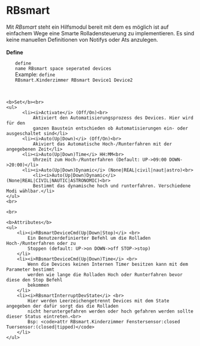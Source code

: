 # RBsmart
  Mit <i>RBsmart</i> steht ein Hilfsmodul bereit mit dem es möglich ist auf einfachem Wege 
	eine Smarte Rolladensteuerung zu implementieren. Es sind keine manuellen Definitionen von
	Notifys oder Ats anzulegen.
    <br><br>
    <a name="RBsmartdefine"></a>
    <b>Define</b>
    <ul>
        <code>define name RBsmart space seperated devices</code>
        <br>
        Example: <code>define RBsmart.Kinderzimmer RBsmart Device1 Device2</code>
        <br>
    </ul>
    <br>
    
    <b>Set</b><br>
	<ul>
		  <li><i>Activate</i> (Off/On)<br>
			  Aktiviert den Automatisierungsprozess des Devices. Hier wird für den 
			  ganzen Baustein entschieden ob Automatisierungen ein- oder ausgeschaltet sind</li>
		  <li><i>Auto(Up|Down)</i> (Off/On)<br>
			  Akiviert das Automatische Hoch-/Runterfahren mit der angegebenen Zeit</li>
		  <li><i>Auto(Up|Down)Time</i> HH:MM<br>
			  Uhrzeit zum Hoch-/Runterfahren (Default: UP->09:00 DOWN->20:00)</li>
		  <li><i>Auto(Up|Down)Dynamic</i> (None|REAL|civil|naut|astro)<br>
			  <li><i>Auto(Up|Down)Dynamic</i> (None|REAL|CIVIL|NAUTIC|ASTRONOMIC)<br>
			  Bestimmt das dynamische hoch und runterfahren. Verschiedene Modi wählbar.</li>
	</ul>
    <br>

    <br>
    
    <b>Attributes</b>
	<ul>
		<li><i>RBsmartDeviceCmd(Up|Down|Stop)</i> <br>
			Ein Benutzerdefinierter Befehl um die Rolladen Hoch-/Runterfahren oder zu
			Stoppen (default: UP->on DOWN->off STOP->stop)
		</li>
		<li><i>RBsmartDeviceCmd(Up|Down)Time</i> <br>
			Wenn die Devices keinen Internen Timer besitzen kann mit dem Parameter bestimmt
			werden wie lange die Rolladen Hoch oder Runterfahren bevor diese den Stop Befehl
			bekommen
		</li>
		<li><i>RBsmartInterruptDevState</i> <br>
			Hier werden Leerzeichengetrennt Devices mit dem State angegeben der dafür sorgt das die Rolladen
			nicht heruntergefahren werden oder hoch gefahren werden sollte dieser Status eintreten.<br>
			Bsp: <code>attr RBsmart.Kinderzimmer Fenstersensor:closed Tuersensor:(closed|tipped)</code>
		</li>
	</ul>
</ul>
